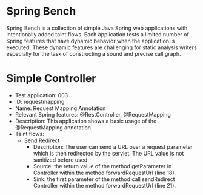 # Spring Bench

Spring Bench is a collection of simple Java Spring web applications with intentionally added taint flows. 
Each application tests a limited number of Spring features that have dynamic behavior when the application is executed. 
These dynamic features are challenging for static analysis writers especially for the task of constructing a sound and precise call graph.   


# Simple Controller

* Test application: 003
* ID: requestmapping
* Name: Request Mapping Annotation
* Relevant Spring features: @RestController, @RequestMapping
* Description: This application shows a basic usage of the @RequestMapping annotation. 
* Taint flows: 
  * Send Redirect
    * Description: The user can send a URL over a request parameter which is then redirected by the servlet. The URL value is not sanitized before used. 
    * Source: the return value of the method getParameter in Controller within the method forwardRequestUrl (line 18).
    * Sink: the first parameter of the method call sendRedirect Controller within the method forwardRequestUrl (line 21).


